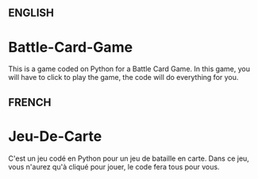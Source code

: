 ##   ENGLISH   ##

# Battle-Card-Game #
This is a game coded on Python for a Battle Card Game.
In this game, you will have to click to play the game,
the code will do everything for you.


##   FRENCH    ##

# Jeu-De-Carte #
C'est un jeu codé en Python pour un jeu de bataille en carte.
Dans ce jeu, vous n'aurez qu'à cliqué pour jouer,
le code fera tous pour vous.
